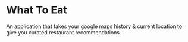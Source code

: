 # What To Eat

An application that takes your google maps history & current location to give you curated restaurant recommendations
